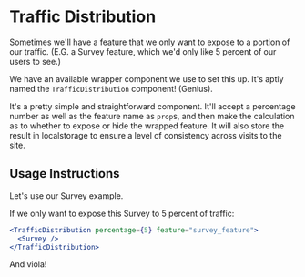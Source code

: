 # Traffic Distribution

Sometimes we'll have a feature that we only want to expose to a portion of our traffic. \(E.G. a Survey feature, which we'd only like 5 percent of our users to see.\)

We have an available wrapper component we use to set this up. It's aptly named the `TrafficDistribution` component! \(Genius\).

It's a pretty simple and straightforward component. It'll accept a percentage number as well as the feature name as `prop`s, and then make the calculation as to whether to expose or hide the wrapped feature. It will also store the result in localstorage to ensure a level of consistency across visits to the site.

## Usage Instructions

Let's use our Survey example.

If we only want to expose this Survey to 5 percent of traffic:

```jsx
<TrafficDistribution percentage={5} feature="survey_feature">
  <Survey />
</TrafficDistribution>
```

And viola!
